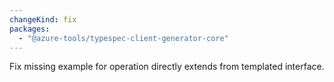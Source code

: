 ```yaml
---
changeKind: fix
packages:
  - "@azure-tools/typespec-client-generator-core"
---
```


Fix missing example for operation directly extends from templated interface.
